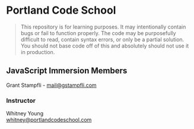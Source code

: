 # Portland Code School

> This repository is for learning purposes. It may intentionally contain bugs or
fail to function properly. The code may be purposefully difficult to read,
contain syntax errors, or only be a partial solution. You should not base code
off of this and absolutely should not use it in production.

## JavaScript Immersion Members
Grant Stampfli - mail@gstampfli.com

### Instructor

Whitney Young  
whitney@portlandcodeschool.com

